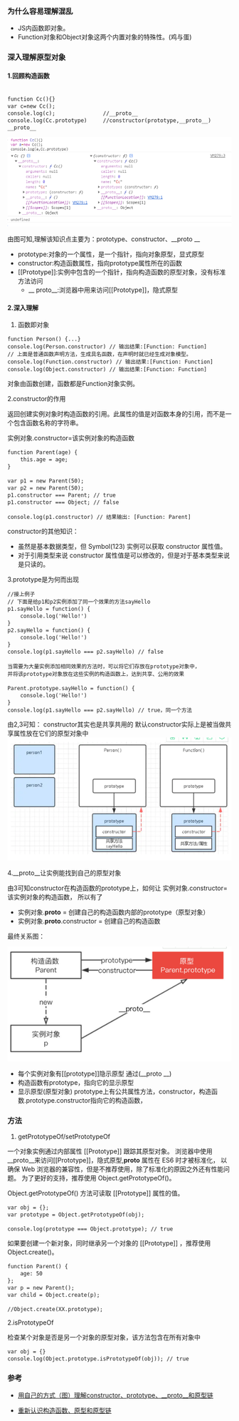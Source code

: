 ### 为什么容易理解混乱
* JS内函数即对象。
* Function对象和Object对象这两个内置对象的特殊性。(鸡与蛋)



### 深入理解原型对象
####  1.回顾构造函数
```

function Cc(){}
var c=new Cc();
console.log(c);               //__proto__
console.log(Cc.prototype)     //constructor(prototype,__proto__) __proto__

```
![打印结果](../images/003/10.png)

由图可知,理解该知识点主要为：prototype、constructor、__proto __

* prototype:对象的一个属性，是一个指针，指向对象原型，显式原型
* constructor:构造函数属性，指向prototype属性所在的函数
* [[Prototype]]:实例中包含的一个指针，指向构造函数的原型对象，没有标准方法访问
  * __ proto__:浏览器中用来访问[[Prototype]]，隐式原型

#### 2.深入理解

1. 函数即对象
```
function Person() {...}
console.log(Person.constructor) // 输出结果:[Function: Function]
// 上面是普通函数声明方法，生成具名函数，在声明时就已经生成对象模型。
console.log(Function.constructor) // 输出结果:[Function: Function]
console.log(Object.constructor) // 输出结果:[Function: Function]

```
对象由函数创建，函数都是Function对象实例。

2.constructor的作用

返回创建实例对象时构造函数的引用。此属性的值是对函数本身的引用，而不是一个包含函数名称的字符串。

实例对象.constructor=该实例对象的构造函数
```
function Parent(age) {
    this.age = age;
}

var p1 = new Parent(50);
var p2 = new Parent(50);
p1.constructor === Parent; // true
p1.constructor === Object; // false

console.log(p1.constructor) // 结果输出: [Function: Parent]

```

constructor的其他知识：

* 虽然是基本数据类型，但 Symbol(123) 实例可以获取 constructor 属性值。
* 对于引用类型来说 constructor 属性值是可以修改的，但是对于基本类型来说是只读的。

3.prototype是为何而出现

```
//接上例子
// 下面是给p1和p2实例添加了同一个效果的方法sayHello
p1.sayHello = function() {
    console.log('Hello!')
}
p2.sayHello = function() {
    console.log('Hello!')
}
console.log(p1.sayHello === p2.sayHello) // false

当需要为大量实例添加相同效果的方法时，可以将它们存放在prototype对象中，
并将该prototype对象放在这些实例的构造函数上，达到共享、公用的效果

Parent.prototype.sayHello = function() {
    console.log('Hello!')
}
console.log(p1.sayHello === p2.sayHello) // true，同一个方法

```

由2,3可知：
constructor其实也是共享共用的
默认constructor实际上是被当做共享属性放在它们的原型对象中
![默认constructor实际上是被当做共享属性放在它们的原型对象中](../images/003/11.png)

4.__proto__让实例能找到自己的原型对象

由3可知constructor在构造函数的prototype上，如何让
实例对象.constructor=该实例对象的构造函数，
所以有了
* 实例对象.__proto__ = 创建自己的构造函数内部的prototype（原型对象）
* 实例对象.__proto__.constructor = 创建自己的构造函数
  
最终关系图：

![构造函数 Parent、Parent.prototype 和 p ](../images/003/12.png)

* 每个实例对象有[[prototype]]隐示原型 通过(__proto __)
* 构造函数有prototype，指向它的显示原型
* 显示原型(原型对象) prototype上有公共属性方法，constructor，构造函数.prototype.constructor指向它的构造函数，
### 方法

1. getPrototypeOf/setPrototypeOf

一个对象实例通过内部属性 [[Prototype]] 跟踪其原型对象。
浏览器中使用__proto__来访问[[Prototype]]，隐式原型,__proto__ 属性在 ES6 时才被标准化，
以确保 Web 浏览器的兼容性，但是不推荐使用，除了标准化的原因之外还有性能问题。
为了更好的支持，推荐使用 Object.getPrototypeOf()。

Object.getPrototypeOf() 方法可读取 [[Prototype]] 属性的值。

```
var obj = {};
var prototype = Object.getPrototypeOf(obj);

console.log(prototype === Object.prototype); // true

```

如果要创建一个新对象，同时继承另一个对象的 [[Prototype]] ，推荐使用 Object.create()。

```
function Parent() {
    age: 50
};
var p = new Parent();
var child = Object.create(p);

//Object.create(XX.prototype);

```
2.isPrototypeOf 

检查某个对象是否是另一个对象的原型对象，该方法包含在所有对象中
```
var obj = {}
console.log(Object.prototype.isPrototypeOf(obj)); // true
```

### 参考

* [用自己的方式（图）理解constructor、prototype、__proto__和原型链](https://juejin.cn/post/6844903837623386126#heading-0)

* [重新认识构造函数、原型和原型链](https://www.muyiy.cn/blog/5/5.1.html#引言)